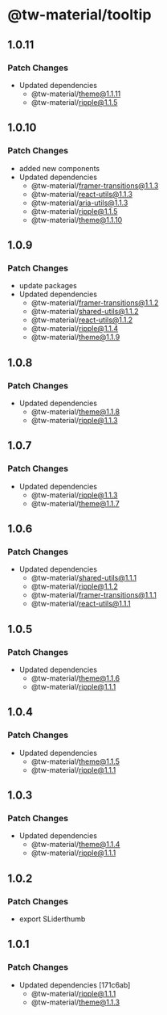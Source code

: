 # @tw-material/tooltip

## 1.0.11

### Patch Changes

- Updated dependencies
  - @tw-material/theme@1.1.11
  - @tw-material/ripple@1.1.5

## 1.0.10

### Patch Changes

- added new components
- Updated dependencies
  - @tw-material/framer-transitions@1.1.3
  - @tw-material/react-utils@1.1.3
  - @tw-material/aria-utils@1.1.3
  - @tw-material/ripple@1.1.5
  - @tw-material/theme@1.1.10

## 1.0.9

### Patch Changes

- update packages
- Updated dependencies
  - @tw-material/framer-transitions@1.1.2
  - @tw-material/shared-utils@1.1.2
  - @tw-material/react-utils@1.1.2
  - @tw-material/ripple@1.1.4
  - @tw-material/theme@1.1.9

## 1.0.8

### Patch Changes

- Updated dependencies
  - @tw-material/theme@1.1.8
  - @tw-material/ripple@1.1.3

## 1.0.7

### Patch Changes

- Updated dependencies
  - @tw-material/ripple@1.1.3
  - @tw-material/theme@1.1.7

## 1.0.6

### Patch Changes

- Updated dependencies
  - @tw-material/shared-utils@1.1.1
  - @tw-material/ripple@1.1.2
  - @tw-material/framer-transitions@1.1.1
  - @tw-material/react-utils@1.1.1

## 1.0.5

### Patch Changes

- Updated dependencies
  - @tw-material/theme@1.1.6
  - @tw-material/ripple@1.1.1

## 1.0.4

### Patch Changes

- Updated dependencies
  - @tw-material/theme@1.1.5
  - @tw-material/ripple@1.1.1

## 1.0.3

### Patch Changes

- Updated dependencies
  - @tw-material/theme@1.1.4
  - @tw-material/ripple@1.1.1

## 1.0.2

### Patch Changes

- export SLiderthumb

## 1.0.1

### Patch Changes

- Updated dependencies [171c6ab]
  - @tw-material/ripple@1.1.1
  - @tw-material/theme@1.1.3
